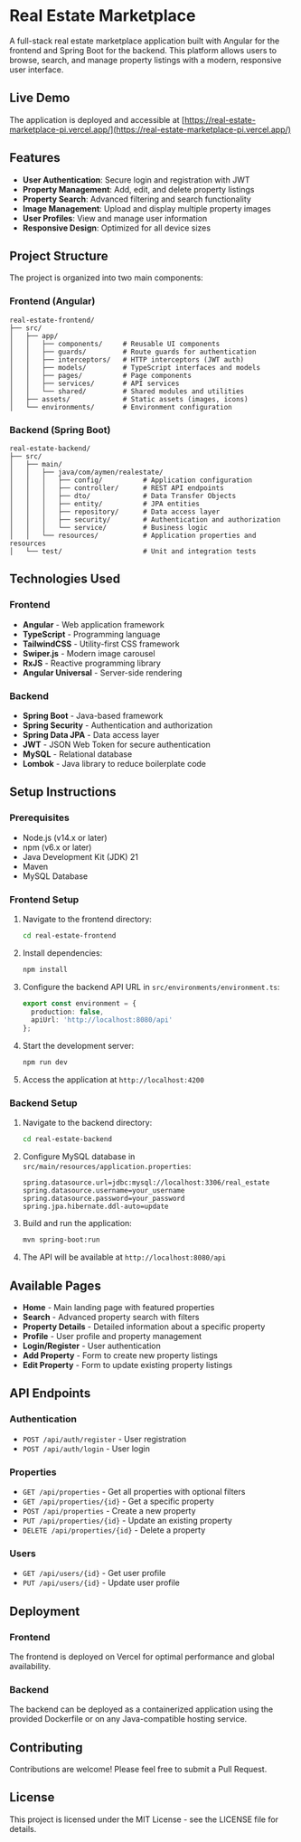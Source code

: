 # Real Estate Marketplace

A full-stack real estate marketplace application built with Angular for the frontend and Spring Boot for the backend. This platform allows users to browse, search, and manage property listings with a modern, responsive user interface.

## Live Demo

The application is deployed and accessible at [https://real-estate-marketplace-pi.vercel.app/](https://real-estate-marketplace-pi.vercel.app/)

## Features

- **User Authentication**: Secure login and registration with JWT
- **Property Management**: Add, edit, and delete property listings
- **Property Search**: Advanced filtering and search functionality
- **Image Management**: Upload and display multiple property images
- **User Profiles**: View and manage user information
- **Responsive Design**: Optimized for all device sizes

## Project Structure

The project is organized into two main components:

### Frontend (Angular)

```
real-estate-frontend/
├── src/
│   ├── app/
│   │   ├── components/     # Reusable UI components
│   │   ├── guards/         # Route guards for authentication
│   │   ├── interceptors/   # HTTP interceptors (JWT auth)
│   │   ├── models/         # TypeScript interfaces and models
│   │   ├── pages/          # Page components
│   │   ├── services/       # API services
│   │   └── shared/         # Shared modules and utilities
│   ├── assets/             # Static assets (images, icons)
│   └── environments/       # Environment configuration
```

### Backend (Spring Boot)

```
real-estate-backend/
├── src/
│   ├── main/
│   │   ├── java/com/aymen/realestate/
│   │   │   ├── config/          # Application configuration
│   │   │   ├── controller/      # REST API endpoints
│   │   │   ├── dto/             # Data Transfer Objects
│   │   │   ├── entity/          # JPA entities
│   │   │   ├── repository/      # Data access layer
│   │   │   ├── security/        # Authentication and authorization
│   │   │   └── service/         # Business logic
│   │   └── resources/           # Application properties and resources
│   └── test/                    # Unit and integration tests
```

## Technologies Used

### Frontend
- **Angular** - Web application framework
- **TypeScript** - Programming language
- **TailwindCSS** - Utility-first CSS framework
- **Swiper.js** - Modern image carousel
- **RxJS** - Reactive programming library
- **Angular Universal** - Server-side rendering

### Backend
- **Spring Boot** - Java-based framework
- **Spring Security** - Authentication and authorization
- **Spring Data JPA** - Data access layer
- **JWT** - JSON Web Token for secure authentication
- **MySQL** - Relational database
- **Lombok** - Java library to reduce boilerplate code

## Setup Instructions

### Prerequisites
- Node.js (v14.x or later)
- npm (v6.x or later)
- Java Development Kit (JDK) 21
- Maven
- MySQL Database

### Frontend Setup
1. Navigate to the frontend directory:
   ```bash
   cd real-estate-frontend
   ```

2. Install dependencies:
   ```bash
   npm install
   ```

3. Configure the backend API URL in `src/environments/environment.ts`:
   ```typescript
   export const environment = {
     production: false,
     apiUrl: 'http://localhost:8080/api'
   };
   ```

4. Start the development server:
   ```bash
   npm run dev
   ```

5. Access the application at `http://localhost:4200`

### Backend Setup
1. Navigate to the backend directory:
   ```bash
   cd real-estate-backend
   ```

2. Configure MySQL database in `src/main/resources/application.properties`:
   ```properties
   spring.datasource.url=jdbc:mysql://localhost:3306/real_estate
   spring.datasource.username=your_username
   spring.datasource.password=your_password
   spring.jpa.hibernate.ddl-auto=update
   ```

3. Build and run the application:
   ```bash
   mvn spring-boot:run
   ```

4. The API will be available at `http://localhost:8080/api`

## Available Pages

- **Home** - Main landing page with featured properties
- **Search** - Advanced property search with filters
- **Property Details** - Detailed information about a specific property
- **Profile** - User profile and property management
- **Login/Register** - User authentication
- **Add Property** - Form to create new property listings
- **Edit Property** - Form to update existing property listings

## API Endpoints

### Authentication
- `POST /api/auth/register` - User registration
- `POST /api/auth/login` - User login

### Properties
- `GET /api/properties` - Get all properties with optional filters
- `GET /api/properties/{id}` - Get a specific property
- `POST /api/properties` - Create a new property
- `PUT /api/properties/{id}` - Update an existing property
- `DELETE /api/properties/{id}` - Delete a property

### Users
- `GET /api/users/{id}` - Get user profile
- `PUT /api/users/{id}` - Update user profile

## Deployment

### Frontend
The frontend is deployed on Vercel for optimal performance and global availability.

### Backend
The backend can be deployed as a containerized application using the provided Dockerfile or on any Java-compatible hosting service.

## Contributing
Contributions are welcome! Please feel free to submit a Pull Request.

## License
This project is licensed under the MIT License - see the LICENSE file for details. 